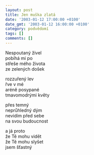 ```yaml
---
layout: post
title: Jen muška zlatá
date: '2003-01-12 17:00:00 +0100'
date_gmt: '2003-01-12 16:00:00 +0100'
category: podvědomí
tags: []
comments: []
---
```


<p>Nespoutaný živel<br>pobíhá mi po<br>střeše mého života<br>ze zelených došek</p>
<p>rozzuřený lev<br>řve v mé<br>aréně posypané <br>tmavomodrými květy</p>
<p>přes temný<br>neprůhledný dým<br>nevidím před sebe<br>na svou budoucnost</p>
<p>a já proto<br>že Tě mohu vidět<br>že Tě mohu slyšet<br>jsem šťastný </p>
